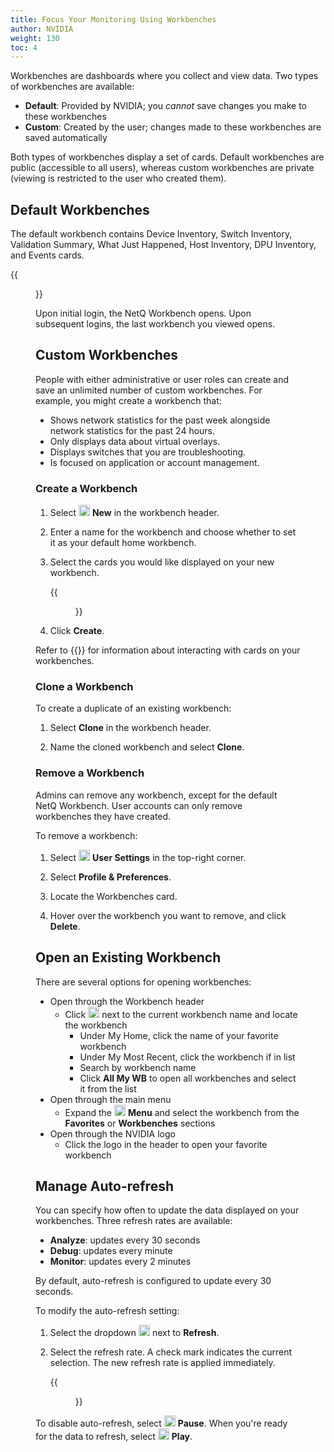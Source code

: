 ```yaml
---
title: Focus Your Monitoring Using Workbenches
author: NVIDIA
weight: 130
toc: 4
---
```

Workbenches are dashboards where you collect and view data. Two types of workbenches are available:

<!-- vale off -->
- **Default**: Provided by NVIDIA; you *cannot* save changes you make to these workbenches
- **Custom**: Created by the user; changes made to these workbenches are saved automatically
<!-- vale on -->

Both types of workbenches display a set of cards. Default workbenches are public (accessible to all users), whereas custom workbenches are private (viewing is restricted to the user who created them).
## Default Workbenches

The default workbench contains Device Inventory, Switch Inventory, Validation Summary, What Just Happened, Host Inventory, DPU Inventory, and Events cards.

{{<figure src="/images/netq/default-wb-460.png" alt="default netq workbench" width="900">}}

Upon initial login, the NetQ Workbench opens. Upon subsequent logins, the last workbench you viewed opens.

## Custom Workbenches

People with either administrative or user roles can create and save an unlimited number of custom workbenches. For example, you might create a workbench that:

- Shows network statistics for the past week alongside network statistics for the past 24 hours.
- Only displays data about virtual overlays.
- Displays switches that you are troubleshooting.
- Is focused on application or account management.

### Create a Workbench

1. Select <img src="https://icons.cumulusnetworks.com/01-Interface-Essential/43-Remove-Add/add-circle.svg" alt="add icon" height="18" width="18"/> **New** in the workbench header.

2. Enter a name for the workbench and choose whether to set it as your default home workbench.

4. Select the cards you would like displayed on your new workbench.

      {{<figure src="/images/netq/create-a-workbench.png" alt="interface displaying the cards a user can select to add to their workbench" width="800">}}

5. Click **Create**.

Refer to {{<link url="Access-Data-with-Cards">}} for information about interacting with cards on your workbenches.

### Clone a Workbench

To create a duplicate of an existing workbench:

1. Select **Clone** in the workbench header.

2. Name the cloned workbench and select **Clone**.

### Remove a Workbench

Admins can remove any workbench, except for the default NetQ Workbench. User accounts can only remove workbenches they have created.

To remove a workbench:

1. Select <img src="https://icons.cumulusnetworks.com/17-Users/19-Natural-Close%20Up-Single%20User-Man/single-man-circle.svg" alt="profile icon" height="18" width="18"/> **User Settings** in the top-right corner.

2. Select **Profile & Preferences**.

3. Locate the Workbenches card.

4. Hover over the workbench you want to remove, and click **Delete**.

## Open an Existing Workbench

There are several options for opening workbenches:

- Open through the Workbench header
    - Click <img src="https://icons.cumulusnetworks.com/52-Arrows-Diagrams/01-Arrows/arrow-button-down-2.svg" width="18"/> next to the current workbench name and locate the workbench
        - Under My Home, click the name of your favorite workbench
        - Under My Most Recent, click the workbench if in list
        - Search by workbench name
        - Click **All My WB** to open all workbenches and select it from the list
- Open through the main menu
    - Expand the <img src="https://icons.cumulusnetworks.com/01-Interface-Essential/03-Menu/navigation-menu.svg" width="18"/> **Menu** and select the workbench from the **Favorites** or **Workbenches** sections
- Open through the NVIDIA logo
    - Click the logo in the header to open your favorite workbench

## Manage Auto-refresh

You can specify how often to update the data displayed on your workbenches. Three refresh rates are available:

- **Analyze**: updates every 30 seconds
- **Debug**: updates every minute
- **Monitor**: updates every 2 minutes

By default, auto-refresh is configured to update every 30 seconds.

To modify the auto-refresh setting:

1. Select the dropdown <img src="https://icons.cumulusnetworks.com/52-Arrows-Diagrams/01-Arrows/arrow-button-down-2.svg" width="18"/> next to **Refresh**.

2. Select the refresh rate. A check mark indicates the current selection. The new refresh rate is applied immediately. 

    {{<figure src="/images/netq/wb-refresh-rate-set-400.png" alt="refresh rate dropdown listng rate options of 30 seconds, 1 minute, and 2 minutes" width="150">}}

To disable auto-refresh, select <img src="https://icons.cumulusnetworks.com/01-Interface-Essential/42-Multimedia-Controls/button-pause.svg" alt="pause icon" width="18"/> **Pause**. When you're ready for the data to refresh, select <img src="https://icons.cumulusnetworks.com/01-Interface-Essential/42-Multimedia-Controls/button-play-1.svg" alt="play icon" width="18"/> **Play**.
